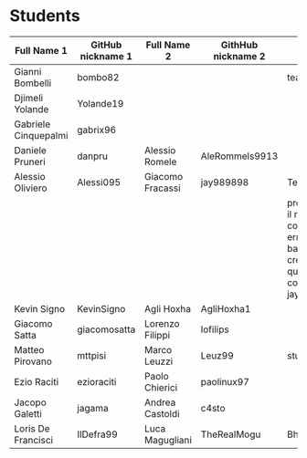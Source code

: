 # Students

| Full Name 1 | GitHub nickname 1 | Full Name 2 | GithHub nickname 2 | notes |
| ----------- | ----------------- | ----------- | ------------------ | ----- |
| Gianni Bombelli | bombo82 | | | teacher |
| Djimeli Yolande | Yolande19 | | | |
| Gabriele Cinquepalmi | gabrix96 | | | |
| Daniele Pruneri | danpru | Alessio Romele | AleRommels9913 | |
| Alessio Oliviero | Alessi095  | Giacomo Fracassi | jay989898 | TeamParo |
| | | | | probabilmente il nickname 2 contiene un errore di battitura, credo che quello corretto sia: jayb989898 |
| Kevin Signo | KevinSigno | Agli Hoxha | AgliHoxha1 | |
| Giacomo Satta | giacomosatta | Lorenzo Filippi | lofilips | |
| Matteo Pirovano | mttpisi | Marco Leuzzi | Leuz99 | student |
| Ezio Raciti | ezioraciti | Paolo Chierici | paolinux97 | |
| Jacopo Galetti | jagama | Andrea Castoldi | c4sto |  |
| Loris De Francisci | IlDefra99 | Luca Magugliani | TheRealMogu | Bho |
